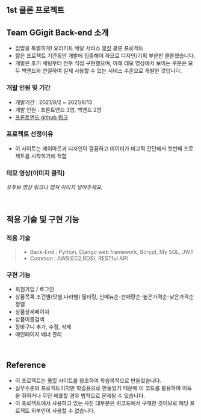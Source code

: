## 1st 클론 프로젝트 
## Team GGigit Back-end 소개

-  집밥을 특별하게! 요리키트 배달 서비스 [쿡킷](https://www.cjcookit.com) 클론 프로젝트
- 짧은 프로젝트 기간동안 개발에 집중해야 하므로 디자인/기획 부분만 클론했습니다.
- 개발은 초기 세팅부터 전부 직접 구현했으며, 아래 데모 영상에서 보이는 부분은 모두 백앤드와 연결하여 실제 사용할 수 있는 서비스 수준으로 개발한 것입니다.

### 개발 인원 및 기간

- 개발기간 : 2021/8/2 ~ 2021/8/13
- 개발 인원 : 프론트엔드 3명, 백엔드 2명
- [프론트엔드 github 링크](https://github.com/wecode-bootcamp-korea/23-1st-ggugit-frontend)

### 프로젝트 선정이유

- 이 사이트는 레이아웃과 디자인이 깔끔하고 데이터가 비교적 간단해서 첫번째 프로젝트를 시작하기에 적합

### 데모 영상(이미지 클릭)

*유투브 영상 링크나 캡쳐 이미지 넣어주세요.*

<br>

## 적용 기술 및 구현 기능

### 적용 기술

> - Back-End : Python, Django web framework, Bcrypt, My SQL, JWT
> - Common : AWS(EC2,RDS), RESTful API



### 구현 기능

- 회원가입 / 로그인
- 상품목록 조건별(맛별,나라별) 필터링, 신메뉴순-판매량순-높은가격순-낮은가격순 정렬
- 상품상세페이지 
- 상픔이름검색
- 장바구니 추가, 수정, 삭제 
- 메인페이지 배너 관리


<br>

## Reference

- 이 프로젝트는 [쿡킷](https://www.cjcookit.com) 사이트를 참조하여 학습목적으로 만들었습니다.
- 실무수준의 프로젝트이지만 학습용으로 만들었기 때문에 이 코드를 활용하여 이득을 취하거나 무단 배포할 경우 법적으로 문제될 수 있습니다.
- 이 프로젝트에서 사용하고 있는 사진 대부분은 위코드에서 구매한 것이므로 해당 프로젝트 외부인이 사용할 수 없습니다.
